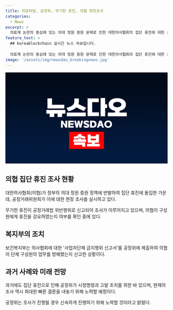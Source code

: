 ```yaml
---
title: 의료파업, 공정위, 무기한 휴진, 의협 현장조사
categories:
  - News
excerpt: >
  의료계 논란의 중심에 있는 의대 정원 증원 문제로 인한 대한의사협회의 집단 휴진에 대한 공정거래법 위반 신고가 논란이 되고 있다. 공정거래위원회가 의협에 대한 조사에 착수했으며, 보건복지부도 의협에 대한 신고서를 제출했다. 의협은 무기한 휴진을 결정하고 있으며, 이에 대해 공정거래법상의 위반 여부를 조사 중이다. 지난 2000년과 2014년의 사례를 참고하여 빠른 결론을 내리겠다는 공정위의 입장이 알려졌다. 현재 조사가 진행 중이며 결과에 대한 논란이 예상된다.
feature_text: >
  ## koreablockchain 실시간 뉴스 속보입니다.

  의료계 논란의 중심에 있는 의대 정원 증원 문제로 인한 대한의사협회의 집단 휴진에 대한 공정거래법 위반 신고가 논란이 되고 있다. 공정거래위원회가 의협에 대한 조사에 착수했으며, 보건복지부도 의협에 대한 신고서를 제출했다. 의협은 무기한 휴진을 결정하고 있으며, 이에 대해 공정거래법상의 위반 여부를 조사 중이다. 지난 2000년과 2014년의 사례를 참고하여 빠른 결론을 내리겠다는 공정위의 입장이 알려졌다. 현재 조사가 진행 중이며 결과에 대한 논란이 예상된다.
image: '/assets/img/newsdao_breakingnews.jpg'
---
```


<p><img src="/assets/img/newsdao_breakingnews.jpg" alt="koreablockchain 속보" /></p>

<h2 data-ke-size="size26">의협 집단 휴진 조사 현황</h2>

<p data-ke-size="size16">대한의사협회(의협)가 정부의 의대 정원 증원 정책에 반발하여 집단 휴진에 돌입한 가운데, 공정거래위원회가 이에 대한 현장 조사를 실시하고 있다.</p>

<p data-ke-size="size16">무기한 휴진이 공정거래법 위반행위로 신고되어 조사가 이루어지고 있으며, 의협이 구성원에게 휴진을 강요하였는지 여부를 확인 중에 있다.</p>

<h2 data-ke-size="size26">복지부의 조치</h2>

<p data-ke-size="size16">보건복지부는 의사협회에 대한 '사업자단체 금지행위 신고서'를 공정위에 제출하여 의협이 단체 구성원의 업무를 방해했는지 신고한 상황이다.</p>

<h2 data-ke-size="size26">과거 사례와 미래 전망</h2>

<p data-ke-size="size16">과거에도 집단 휴진으로 인해 공정위가 시정명령과 고발 조치를 취한 바 있으며, 현재의 조사 역시 최대한 빠른 결론을 내놓기 위해 노력할 예정이다.</p>

<p data-ke-size="size16">공정위는 조사가 진행될 경우 신속하게 진행하기 위해 노력할 것이라고 밝혔다.</p>


